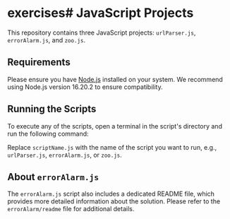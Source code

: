 # exercises# JavaScript Projects

This repository contains three JavaScript projects: `urlParser.js`, `errorAlarm.js`, and `zoo.js`.

## Requirements

Please ensure you have [Node.js](https://nodejs.org/) installed on your system. We recommend using Node.js version 16.20.2 to ensure compatibility.

## Running the Scripts

To execute any of the scripts, open a terminal in the script's directory and run the following command:


Replace `scriptName.js` with the name of the script you want to run, e.g., `urlParser.js`, `errorAlarm.js`, or `zoo.js`.

## About `errorAlarm.js`

The `errorAlarm.js` script also includes a dedicated README file, which provides more detailed information about the solution. Please refer to the `errorAlarm/readme` file for additional details.
